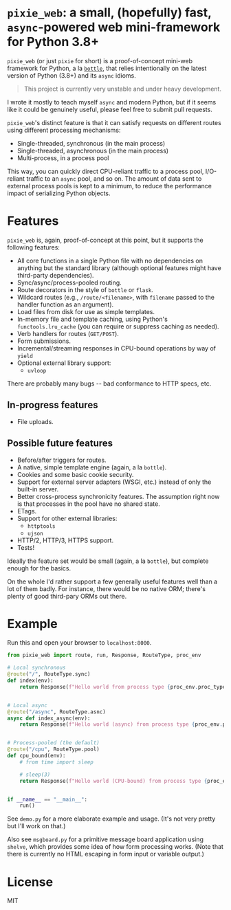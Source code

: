 # `pixie_web`: a small, (hopefully) fast, `async`-powered web mini-framework for Python 3.8+

`pixie_web` (or just `pixie` for short) is a proof-of-concept mini-web framework for Python, a la [`bottle`](http://bottlepy.org/), that relies intentionally on the latest version of Python (3.8+) and its `async` idioms.

> This project is currently very unstable and under heavy development.

I wrote it mostly to teach myself `async` and modern Python, but if it seems like it could be genuinely useful, please feel free to submit pull requests.

`pixie_web`'s distinct feature is that it can satisfy requests on different routes using different processing mechanisms:

* Single-threaded, synchronous (in the main process)
* Single-threaded, asynchronous (in the main process)
* Multi-process, in a process pool

This way, you can quickly direct CPU-reliant traffic to a process pool, I/O-reliant traffic to an `async` pool, and so on. The amount of data sent to external process pools is kept to a minimum, to reduce the performance impact of serializing Python objects.

# Features

`pixie_web` is, again, proof-of-concept at this point, but it supports the following features:

* All core functions in a single Python file with no dependencies on anything but the standard library (although optional features might have third-party dependencies).
* Sync/async/process-pooled routing.
* Route decorators in the style of `bottle` or `flask`.
* Wildcard routes (e.g., `/route/<filename>`, with `filename` passed to the handler function as an argument).
* Load files from disk for use as simple templates.
* In-memory file and template caching, using Python's `functools.lru_cache` (you can require or suppress caching as needed).
* Verb handlers for routes (`GET/POST`).
* Form submissions.
* Incremental/streaming responses in CPU-bound operations by way of `yield`
* Optional external library support:
  * `uvloop`

There are probably many bugs -- bad conformance to HTTP specs, etc.

## In-progress features

* File uploads.

## Possible future features

* Before/after triggers for routes.
* A native, simple template engine (again, a la `bottle`).
* Cookies and some basic cookie security.
* Support for external server adapters (WSGI, etc.) instead of only the built-in server.
* Better cross-process synchronicity features. The assumption right now is that processes in the pool have no shared state.
* ETags.
* Support for other external libraries:
  * `httptools`
  * `ujson`
* HTTP/2, HTTP/3, HTTPS support.
* Tests!

Ideally the feature set would be small (again, a la `bottle`), but complete enough for the basics.

On the whole I'd rather support a few generally useful features well than a lot of them badly. For instance, there would be no native ORM; there's plenty of good third-pary ORMs out there.

# Example

Run this and open your browser to `localhost:8000`.

```python
from pixie_web import route, run, Response, RouteType, proc_env

# Local synchronous
@route("/", RouteType.sync)
def index(env):
    return Response(f"Hello world from process type {proc_env.proc_type}")


# Local async
@route("/async", RouteType.asnc)
async def index_async(env):
    return Response(f"Hello world (async) from process type {proc_env.proc_type}")


# Process-pooled (the default)
@route("/cpu", RouteType.pool)
def cpu_bound(env):
    # from time import sleep

    # sleep(3)
    return Response(f"Hello world (CPU-bound) from process type {proc_env.proc_type}")


if __name__ == "__main__":
    run()
```

See `demo.py` for a more elaborate example and usage. (It's not very pretty but I'll work on that.)

Also see `msgboard.py` for a primitive message board application using `shelve`, which provides some idea of how form processing works. (Note that there is currently no HTML escaping in form input or variable output.)

# License

MIT